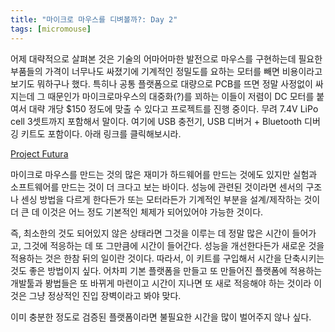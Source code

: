 ```yaml
---
title: "마이크로 마우스를 디벼볼까?: Day 2"
tags: [micromouse]
---
```


어제 대략적으로 살펴본 것은 기술의 어마어마한 발전으로 마우스를 구현하는데 필요한 부품들의 가격이 너무나도 싸졌기에 기계적인 정밀도를 요하는 모터를 빼면 비용이라고 보기도 뭐하구나 했다. 특히나 공통 플랫폼으로 대량으로 PCB를 뜨면 정말 사정없이 싸지는데 그 때문인가 마이크로마우스의 대중화(?)를 꾀하는 이들이 저렴이 DC 모터를 붙여서 대략 개당 $150 정도에 맞출 수 있다고 프로젝트를 진행 중이다. 무려 7.4V LiPo cell 3셋트까지 포함해서 말이다. 여기에 USB 충전기, USB 디버거 + Bluetooth 디버깅 키트도 포함이다. 아래 링크를 클릭해보시라.

[Project Futura](http://micromouseusa.com/?page_id=1342)

마이크로 마우스를 만드는 것의 많은 재미가 하드웨어를 만드는 것에도 있지만 실험과 소프트웨어를  만드는 것이 더 크다고 보는 바이다. 성능에 관련된 것이라면 센서의 구조나 센싱 방법을 다르게 한다든가 또는 모터라든가 기계적인 부분을 설계/제작하는 것이 더 큰 데 이것은 어느 정도 기본적인 체제가 되어있어야 가능한 것이다.

즉, 최소한의 것도 되어있지 않은 상태라면 그것을 이루는 데 정말 많은 시간이 들어가고, 그것에 적응하는 데 또 그만큼에 시간이 들어간다. 성능을 개선한다든가 새로운 것을 적용하는 것은 한참 뒤의 일이란 것이다. 따라서, 이 키트를 구입해서 시간을 단축시키는 것도 좋은 방법이지 싶다. 어차피 기본 플랫폼을 만들고 또 만들어진 플랫폼에 적용하는 개발툴과 봥법들은 또 바뀌게 마련이고 시간이 지나면 또 새로 적응해야 하는 것이라 이것은 그냥 정상적인 진입 장벽이라고 봐야 맞다.

이미 충분한 정도로 검증된 플랫폼이라면 불필요한 시간을 많이 벌어주지 않나 싶다. 